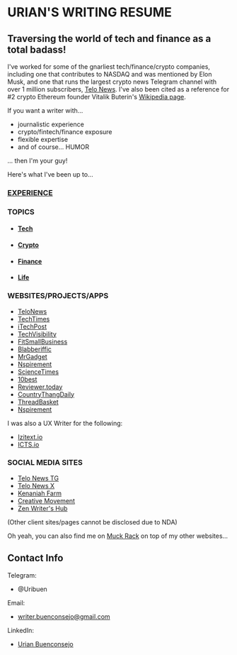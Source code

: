 # URIAN'S WRITING RESUME

## Traversing the world of tech and finance as a total badass!

I've worked for some of the gnarliest tech/finance/crypto companies, including one that contributes to NASDAQ and was mentioned by Elon Musk, and one that runs the largest crypto news Telegram channel with over 1 million subscribers, [Telo News](https://linktr.ee/telonews). I've also been cited as a reference for #2 crypto Ethereum founder Vitalik Buterin's [Wikipedia page](https://en.wikipedia.org/wiki/Vitalik_Buterin).

If you want a writer with...
- journalistic experience
- crypto/fintech/finance exposure
- flexible expertise
- and of course... HUMOR

... then I'm your guy!


Here's what I've been up to...

### [EXPERIENCE](myexperience.github.io)
### TOPICS
- #### [Tech](techexperience.github.io)
- #### [Crypto](cryptoexperience.github.io)
- #### [Finance](financeexperience.github.io)
- #### [Life](lifeexperience.github.io)

### WEBSITES/PROJECTS/APPS
- [TeloNews](https://telonews.medium.com/)
- [TechTimes](https://www.techtimes.com/reporters/urian-b)
- [iTechPost](https://www.itechpost.com/reporters/urian-buenconsejo)
- [TechVisibility](https://www.techvisibility.com/author/uri)
- [FitSmallBusiness](https://fitsmallbusiness.com/author/urianfitsmallbusiness-com/)
- [Blabberiffic](https://www.blabberific.com/authors/urian.html)
- [MrGadget](https://mrgadget.com.au/tech-news/)
- [Nspirement](https://www.nspirement.com/author/urian-b)
- [ScienceTimes](https://www.sciencetimes.com/reporters/urian-b)
- [10best](https://www.10best.cc/)
- [Reviewer.today](https://www.reviewer.today/)
- [CountryThangDaily](https://www.countrythangdaily.com/)
- [ThreadBasket](https://threadbasket.com/blog/)
- [Nspirement](https://www.nspirement.com/author/mike-w)

I was also a UX Writer for the following:
- [Izitext.io](https://izitext.io/)
- [ICTS.io](https://icts.io/)

### SOCIAL MEDIA SITES
- [Telo News TG](https://t.me/telonews)
- [Telo News X](https://x.com/Telo_Official)
- [Kenaniah Farm](https://www.facebook.com/KenaniahFarm)
- [Creative Movement](https://www.facebook.com/CreativeMovementPH)
- [Zen Writer's Hub](https://www.facebook.com/ZenWritersHub/?ref=pages_you_manage)

(Other client sites/pages cannot be disclosed due to NDA)

Oh yeah, you can also find me on [Muck Rack](https://muckrack.com/urian-buenconsejo/articles) on top of my other websites... 

## Contact Info
Telegram:
- @Uribuen

Email:
- writer.buenconsejo@gmail.com

LinkedIn:
- [Urian Buenconsejo](https://www.linkedin.com/in/urian-buenconsejo-097812150/)

